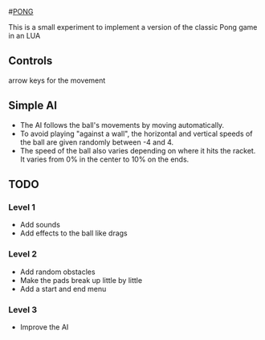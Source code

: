 #[PONG](https://fr.wikipedia.org/wiki/Pong)

This is a small experiment to implement a version of the classic Pong game in an LUA

## Controls

arrow keys for the movement

## Simple AI

- The AI follows the ball's movements by moving automatically.
- To avoid playing "against a wall", the horizontal and vertical speeds of the ball are given randomly between -4 and 4.
- The speed of the ball also varies depending on where it hits the racket. It varies from 0% in the center to 10% on the ends.

## TODO

### Level 1

- Add sounds
- Add effects to the ball like drags

### Level 2

- Add random obstacles
- Make the pads break up little by little
- Add a start and end menu

### Level 3

- Improve the AI
